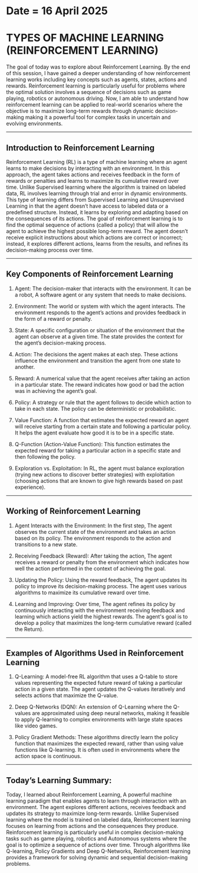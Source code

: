 # Date = 16 April 2025
# TYPES OF MACHINE LEARNING (REINFORCEMENT LEARNING)
The goal of today was to explore about Reinforcement Learning.
By the end of this session, I have gained a deeper understanding of how reinforcement learning works including key concepts such as agents, states, actions and rewards. Reinforcement learning is particularly useful for problems where the optimal solution involves a sequence of decisions such as game playing, robotics or autonomous driving.
Now, I am able to understand how reinforcement learning can be applied to real-world scenarios where the objective is to maximize long-term rewards through dynamic decision-making making it a powerful tool for complex tasks in uncertain and evolving environments.

---

## Introduction to Reinforcement Learning
Reinforcement Learning (RL) is a type of machine learning where an agent learns to make decisions by interacting with an environment. In this approach, the agent takes actions and receives feedback in the form of rewards or penalties and learns to maximize its cumulative reward over time. Unlike Supervised learning where the algorithm is trained on labeled data, RL involves learning through trial and error in dynamic environments.
This type of learning differs from Supervised Learning and Unsupervised Learning in that the agent doesn’t have access to labeled data or a predefined structure. Instead, it learns by exploring and adapting based on the consequences of its actions.
The goal of reinforcement learning is to find the optimal sequence of actions (called a policy) that will allow the agent to achieve the highest possible long-term reward. The agent doesn’t receive explicit instructions about which actions are correct or incorrect; instead, it explores different actions, learns from the results, and refines its decision-making process over time.

---

## Key Components of Reinforcement Learning

1. Agent: The decision-maker that interacts with the environment. It can be a robot, A software agent or any system that needs to make decisions.

2. Environment: The world or system with which the agent interacts. The environment responds to the agent’s actions and provides feedback in the form of a reward or penalty.

3. State: A specific configuration or situation of the environment that the agent can observe at a given time. The state provides the context for the agent’s decision-making process.

4. Action: The decisions the agent makes at each step. These actions influence the environment and transition the agent from one state to another.

5. Reward: A numerical value that the agent receives after taking an action in a particular state. The reward indicates how good or bad the action was in achieving the agent’s goal.

6. Policy: A strategy or rule that the agent follows to decide which action to take in each state. The policy can be deterministic or probabilistic.

7. Value Function: A function that estimates the expected reward an agent will receive starting from a certain state and following a particular policy. It helps the agent evaluate how good it is to be in a specific state.

8. Q-Function (Action-Value Function): This function estimates the expected reward for taking a particular action in a specific state and then following the policy.

9. Exploration vs. Exploitation: In RL, the agent must balance exploration (trying new actions to discover better strategies) with exploitation (choosing actions that are known to give high rewards based on past experience).

---

## Working of Reinforcement Learning

1. Agent Interacts with the Environment: In the first step, The agent observes the current state of the environment and takes an action based on its policy. The environment responds to the action and transitions to a new state.

2. Receiving Feedback (Reward): After taking the action, The agent receives a reward or penalty from the environment which indicates how well the action performed in the context of achieving the goal.

3. Updating the Policy: Using the reward feedback, The agent updates its policy to improve its decision-making process. The agent uses various algorithms to maximize its cumulative reward over time.

4. Learning and Improving: Over time, The agent refines its policy by continuously interacting with the environment receiving feedback and learning which actions yield the highest rewards. The agent's goal is to develop a policy that maximizes the long-term cumulative reward (called the Return).

---

## Examples of Algorithms Used in Reinforcement Learning

1. Q-Learning: A model-free RL algorithm that uses a Q-table to store values representing the expected future reward of taking a particular action in a given state. The agent updates the Q-values iteratively and selects actions that maximize the Q-value.

2. Deep Q-Networks (DQN): An extension of Q-Learning where the Q-values are approximated using deep neural networks, making it feasible to apply Q-learning to complex environments with large state spaces like video games.

3. Policy Gradient Methods: These algorithms directly learn the policy function that maximizes the expected reward, rather than using value functions like Q-learning. It is often used in environments where the action space is continuous.

--- 

## Today’s Learning Summary:
Today, I learned about Reinforcement Learning, A powerful machine learning paradigm that enables agents to learn through interaction with an environment. The agent explores different actions, receives feedback and updates its strategy to maximize long-term rewards. Unlike Supervised learning where the model is trained on labeled data, Reinforcement learning focuses on learning from actions and the consequences they produce.
Reinforcement learning is particularly useful in complex decision-making tasks such as game playing, robotics and Autonomous systems where the goal is to optimize a sequence of actions over time. Through algorithms like Q-learning, Policy Gradients and Deep Q-Networks, Reinforcement learning provides a framework for solving dynamic and sequential decision-making problems.